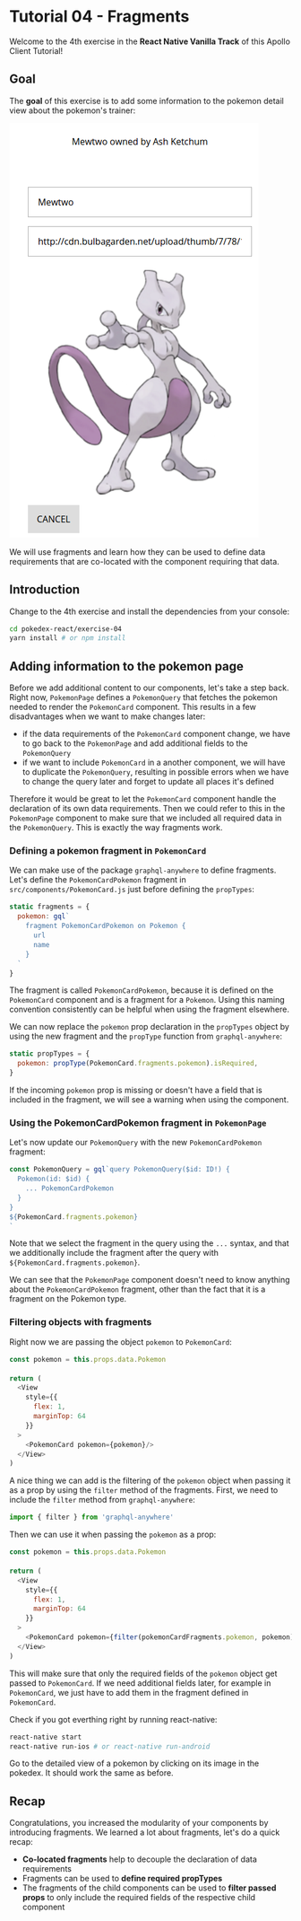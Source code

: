 # Tutorial 04 - Fragments

Welcome to the 4th exercise in the **React Native Vanilla Track** of this Apollo Client Tutorial!

## Goal

The **goal** of this exercise is to add some information to the pokemon detail view about the pokemon's trainer:

![](../images/react-exercise-04-pokemonpage.png)

We will use fragments and learn how they can be used to define data requirements that are co-located with the component requiring that data.

## Introduction

Change to the 4th exercise and install the dependencies from your console:

```sh
cd pokedex-react/exercise-04
yarn install # or npm install
```

## Adding information to the pokemon page

Before we add additional content to our components, let's take a step back. Right now, `PokemonPage` defines a `PokemonQuery` that fetches the pokemon needed to render the `PokemonCard` component. This results in a few disadvantages when we want to make changes later:

* if the data requirements of the `PokemonCard` component change, we have to go back to the `PokemonPage` and add additional fields to the `PokemonQuery`
* if we want to include `PokemonCard` in a another component, we will have to duplicate the `PokemonQuery`, resulting in possible errors when we have to change the query later and forget to update all places it's defined

Therefore it would be great to let the `PokemonCard` component handle the declaration of its own data requirements. Then we could refer to this in the `PokemonPage` component to make sure that we included all required data in the `PokemonQuery`. This is exactly the way fragments work.

### Defining a pokemon fragment in `PokemonCard`

We can make use of the package `graphql-anywhere` to define fragments. Let's define the `PokemonCardPokemon` fragment in `src/components/PokemonCard.js` just before defining the `propTypes`:

```js
static fragments = {
  pokemon: gql`
    fragment PokemonCardPokemon on Pokemon {
      url
      name
    }
  `
}
```

The fragment is called `PokemonCardPokemon`, because it is defined on the `PokemonCard` component and is a fragment for a `Pokemon`. Using this naming convention consistently can be helpful when using the fragment elsewhere.

We can now replace the `pokemon` prop declaration in the `propTypes` object by using the new fragment and the `propType` function from `graphql-anywhere`:

```js
static propTypes = {
  pokemon: propType(PokemonCard.fragments.pokemon).isRequired,
}
```

If the incoming `pokemon` prop is missing or doesn't have a field that is included in the fragment, we will see a warning when using the component.

### Using the PokemonCardPokemon fragment in `PokemonPage`

Let's now update our `PokemonQuery` with the new `PokemonCardPokemon` fragment:

```js
const PokemonQuery = gql`query PokemonQuery($id: ID!) {
  Pokemon(id: $id) {
    ... PokemonCardPokemon
  }
}
${PokemonCard.fragments.pokemon}
`
```

Note that we select the fragment in the query using the `...` syntax, and that we additionally include the fragment after the query with `${PokemonCard.fragments.pokemon}`.

We can see that the `PokemonPage` component doesn't need to know anything about the `PokemonCardPokemon` fragment, other than the fact that it is a fragment on the Pokemon type.

### Filtering objects with fragments

Right now we are passing the object `pokemon` to `PokemonCard`:

```js
const pokemon = this.props.data.Pokemon

return (
  <View
    style={{
      flex: 1,
      marginTop: 64
    }}
  >
    <PokemonCard pokemon={pokemon}/>
  </View>
)
```

A nice thing we can add is the filtering of the `pokemon` object when passing it as a prop by using the `filter` method of the fragments. First, we need to include the `filter` method from `graphql-anywhere`:

```js
import { filter } from 'graphql-anywhere'
```

Then we can use it when passing the `pokemon` as a prop:

```js
const pokemon = this.props.data.Pokemon

return (
  <View
    style={{
      flex: 1,
      marginTop: 64
    }}
  >
    <PokemonCard pokemon={filter(pokemonCardFragments.pokemon, pokemon)}/>
  </View>
)
```

This will make sure that only the required fields of the `pokemon` object get passed to `PokemonCard`. If we need additional fields later, for example in `PokemonCard`, we just have to add them in the fragment defined in `PokemonCard`.

Check if you got everthing right by running react-native:

```sh
react-native start
react-native run-ios # or react-native run-android
```

Go to the detailed view of a pokemon by clicking on its image in the pokedex. It should work the same as before.

## Recap

Congratulations, you increased the modularity of your components by introducing fragments. We learned a lot about fragments, let's do a quick recap:

* **Co-located fragments** help to decouple the declaration of data requirements
* Fragments can be used to **define required propTypes**
* The fragments of the child components can be used to **filter passed props** to only include the required fields of the respective child component
